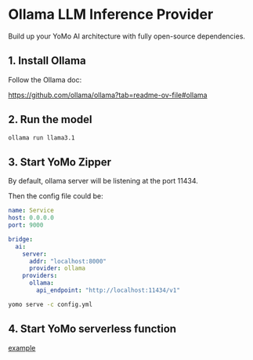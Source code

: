 # Ollama LLM Inference Provider

Build up your YoMo AI architecture with fully open-source dependencies.

## 1. Install Ollama

Follow the Ollama doc:

<https://github.com/ollama/ollama?tab=readme-ov-file#ollama>

## 2. Run the model

```sh
ollama run llama3.1
```

## 3. Start YoMo Zipper

By default, ollama server will be listening at the port 11434.

Then the config file could be:

```yml
name: Service
host: 0.0.0.0
port: 9000

bridge:
  ai:
    server:
      addr: "localhost:8000"
      provider: ollama
    providers:
      ollama:
        api_endpoint: "http://localhost:11434/v1"
```

```sh
yomo serve -c config.yml
```

## 4. Start YoMo serverless function

[example](../../../../../example/10-ai/README.md)
